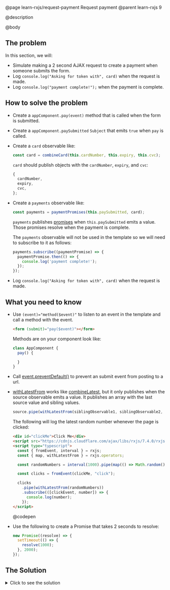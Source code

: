 @page learn-rxjs/request-payment Request payment
@parent learn-rxjs 9

@description

@body

## The problem

In this section, we will:

- Simulate making a 2 second AJAX request to create a payment when someone submits the form.
- Log `console.log("Asking for token with", card)` when the request is made.
- Log `console.log("payment complete!");` when the payment is complete.

## How to solve the problem

- Create a `appComponent.pay(event)` method that is called when the form is submitted.
- Create a `appComponent.paySubmitted` `Subject` that emits `true` when
  `pay` is called.
- Create a `card` observable like:
  ```js
  const card = combineCard(this.cardNumber, this.expiry, this.cvc);
  ```
  `card` should publish objects with the `cardNumber`, `expiry`, and `cvc`:
  ```js
  {
    cardNumber,
    expiry,
    cvc,
  };
  ```
- Create a `payments` observable like:

  ```js
  const payments = paymentPromises(this.paySubmitted, card);
  ```

  `payments` publishes [promises](https://developer.mozilla.org/en-US/docs/Web/JavaScript/Reference/Global_Objects/Promise) when `this.paySubmitted` emits a value. Those
  promises resolve when the payment is complete.

  The `payments` observable
  will not be used in the template so we will need to
  subscribe to it as follows:

  ```js
  payments.subscribe((paymentPromise) => {
    paymentPromise.then(() => {
      console.log('payment complete!');
    });
  });
  ```

- Log `console.log("Asking for token with", card)` when
  the request is made.

## What you need to know

- Use `(event)="method($event)"` to listen to an event in the
  template and call a method with the event.

  ```html
  <form (submit)="pay($event)"></form>
  ```

  Methods are on your component look like:

  ```typescript
  class AppComponent {
    pay() {

    }
  }
  ```

- Call [event.preventDefault()](https://developer.mozilla.org/en-US/docs/Web/API/Event/preventDefault) to prevent an submit event from posting
  to a url.

- [withLatestFrom](https://rxjs.dev/api/operators/withLatestFrom) works like
  [combineLatest](https://rxjs.dev/api/index/function/combineLatest), but it
  only publishes when the source observable emits a value. It publishes an array
  with the last source value and sibling values.

  ```js
  source.pipe(withLatestFrom(siblingObservable1, siblingObservable2, ...));
  ```

  The following will log the latest random number whenever
  the page is clicked:

  ```html
  <div id="clickMe">Click Me</div>
  <script src="https://cdnjs.cloudflare.com/ajax/libs/rxjs/7.4.0/rxjs.umd.min.js"></script>
  <script type="typescript">
    const { fromEvent, interval } = rxjs;
    const { map, withLatestFrom } = rxjs.operators;

    const randomNumbers = interval(1000).pipe(map(() => Math.random()));

    const clicks = fromEvent(clickMe, "click");

    clicks
      .pipe(withLatestFrom(randomNumbers))
      .subscribe(([clickEvent, number]) => {
        console.log(number);
      });
  </script>
  ```

  @codepen

- Use the following to create a Promise that takes 2 seconds to resolve:
  ```js
  new Promise((resolve) => {
    setTimeout(() => {
      resolve(1000);
    }, 2000);
  });
  ```

## The Solution

<details>
<summary>Click to see the solution</summary>
@sourceref ./9-request-payment.html
@codepen
@highlight 14,125-146,151,203,222-230,233-236,only
</details>
